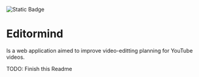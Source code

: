 ![Static Badge](https://img.shields.io/badge/Status-Work_in_progress-purple)

# Editormind

Is a web application aimed to improve video-editting planning for YouTube videos.

TODO: Finish this Readme

